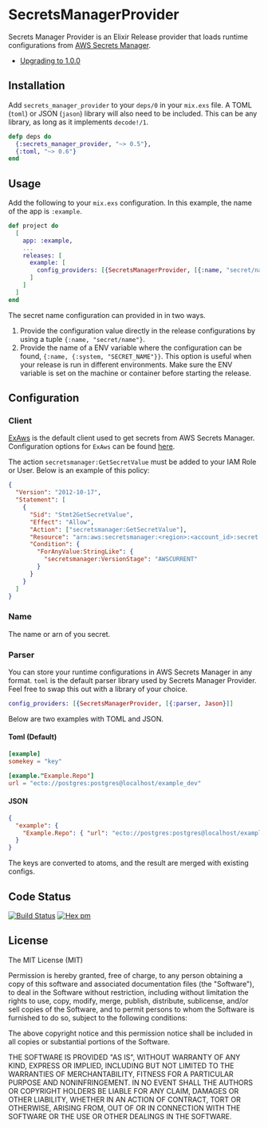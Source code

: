 # SecretsManagerProvider

Secrets Manager Provider is an Elixir Release provider that loads runtime configurations from [AWS Secrets Manager](https://aws.amazon.com/secrets-manager/).

- [Upgrading to 1.0.0](guides/upgrading_to_1_0_0.md)

## Installation

Add `secrets_manager_provider` to your `deps/0` in your `mix.exs` file. A TOML (`toml`) or JSON (`jason`) library will also need to be included. This can be any library, as long as it implements `decode!/1`.

```elixir
defp deps do
  {:secrets_manager_provider, "~> 0.5"},
  {:toml, "~> 0.6"}
end
```

## Usage

Add the following to your `mix.exs` configuration. In this example, the name of the app is `:example`.

```elixir
def project do
  [
    app: :example,
    ...
    releases: [
      example: [
        config_providers: [{SecretsManagerProvider, [{:name, "secret/name"}]]
      ]
    ]
  ]
end
```

The secret name configuration can provided in in two ways.

1. Provide the configuration value directly in the release configurations by using a tuple `{:name, "secret/name"}`.
2. Provide the name of a ENV variable where the configuration can be found, `{:name, {:system, "SECRET_NAME"}}`. This option is useful when your release is run in different environments. Make sure the ENV variable is set on the machine or container before starting the release.

## Configuration

### Client

[ExAws](https://hexdocs.pm/ex_aws/ExAws.html) is the default client used to get secrets from AWS Secrets Manager. Configuration options for `ExAws` can be found [here](https://hexdocs.pm/ex_aws/ExAws.html#module-aws-key-configuration).

The action `secretsmanager:GetSecretValue` must be added to your IAM Role or User. Below is an example of this policy:

```json
{
  "Version": "2012-10-17",
  "Statement": [
    {
      "Sid": "Stmt2GetSecretValue",
      "Effect": "Allow",
      "Action": ["secretsmanager:GetSecretValue"],
      "Resource": "arn:aws:secretsmanager:<region>:<account_id>:secret:<secret-name>",
      "Condition": {
        "ForAnyValue:StringLike": {
          "secretsmanager:VersionStage": "AWSCURRENT"
        }
      }
    }
  ]
}
```

### Name

The name or arn of you secret.

### Parser

You can store your runtime configurations in AWS Secrets Manager in any format. `toml` is the default parser library used by Secrets Manager Provider. Feel free to swap this out with a library of your choice.

```elixir
config_providers: [{SecretsManagerProvider, [{:parser, Jason}]]
```

Below are two examples with TOML and JSON.

#### Toml (Default)

```toml
[example]
somekey = "key"

[example."Example.Repo"]
url = "ecto://postgres:postgres@localhost/example_dev"
```

#### JSON

```json
{
  "example": {
    "Example.Repo": { "url": "ecto://postgres:postgres@localhost/example_dev" }
  }
}
```

The keys are converted to atoms, and the result are merged with existing configs.

## Code Status

[![Build Status](https://travis-ci.org/christopherlai/secrets_manager_provider.svg?branch=master)](https://travis-ci.org/christopherlai/secrets_manager_provider)
[![Hex pm](https://img.shields.io/hexpm/v/secrets_manager_provider.svg?style=flat)](https://hex.pm/packages/secrets_manager_provider)

## License

The MIT License (MIT)

Permission is hereby granted, free of charge, to any person obtaining a copy of this software and associated documentation files (the "Software"), to deal in the Software without restriction, including without limitation the rights to use, copy, modify, merge, publish, distribute, sublicense, and/or sell copies of the Software, and to permit persons to whom the Software is furnished to do so, subject to the following conditions:

The above copyright notice and this permission notice shall be included in all copies or substantial portions of the Software.

THE SOFTWARE IS PROVIDED "AS IS", WITHOUT WARRANTY OF ANY KIND, EXPRESS OR IMPLIED, INCLUDING BUT NOT LIMITED TO THE WARRANTIES OF MERCHANTABILITY, FITNESS FOR A PARTICULAR PURPOSE AND NONINFRINGEMENT. IN NO EVENT SHALL THE AUTHORS OR COPYRIGHT HOLDERS BE LIABLE FOR ANY CLAIM, DAMAGES OR OTHER LIABILITY, WHETHER IN AN ACTION OF CONTRACT, TORT OR OTHERWISE, ARISING FROM, OUT OF OR IN CONNECTION WITH THE SOFTWARE OR THE USE OR OTHER DEALINGS IN THE SOFTWARE.
